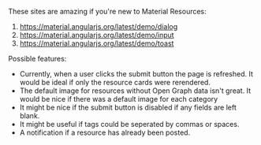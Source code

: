 These sites are amazing if you're new to Material
Resources:
  1. https://material.angularjs.org/latest/demo/dialog
  2. https://material.angularjs.org/latest/demo/input
  3. https://material.angularjs.org/latest/demo/toast


Possible features:
  - Currently, when a user clicks the submit button the page is refreshed. It would be ideal if only the resource cards were rerendered.
  - The default image for resources without Open Graph data isn't great. It would be nice if there was a default image for each category
  - It might be nice if the submit button is disabled if any fields are left blank.
  - It might be useful if tags could be seperated by commas or spaces.
  - A notification if a resource has already been posted.